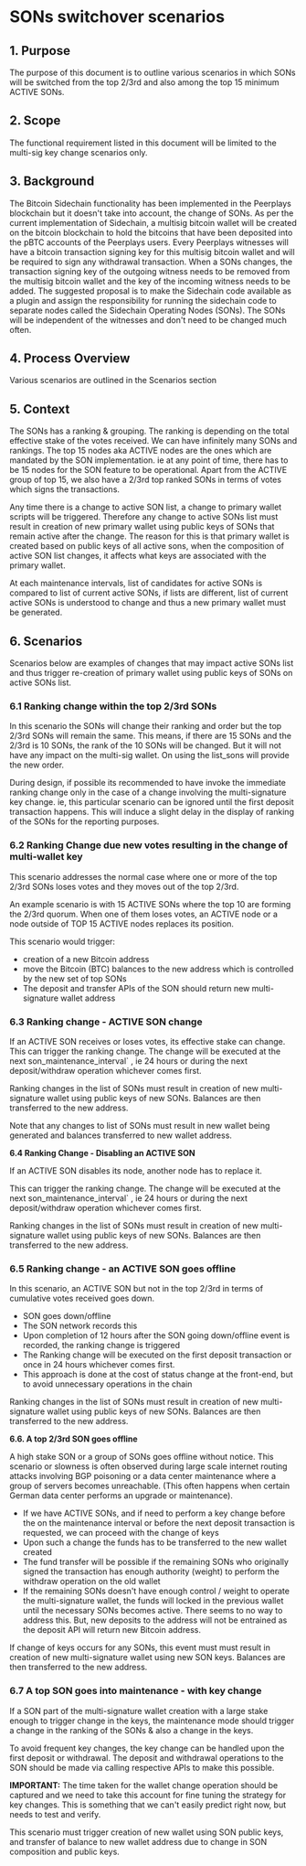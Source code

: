 # SONs switchover scenarios

## 1. Purpose

The purpose of this document is to outline various scenarios in which SONs will be switched from the top 2/3rd and also among the top 15 minimum ACTIVE SONs.

## 2. Scope

The functional requirement listed in this document will be limited to the multi-sig key change scenarios only.

## 3. Background

The Bitcoin Sidechain functionality has been implemented in the Peerplays blockchain but it doesn't take into account, the change of SONs. As per the current implementation of Sidechain, a multisig bitcoin wallet will be created on the bitcoin blockchain to hold the bitcoins that have been deposited into the pBTC accounts of the Peerplays users. Every Peerplays witnesses will have a bitcoin transaction signing key for this multisig bitcoin wallet and will be required to sign any withdrawal transaction. When a SONs changes, the transaction signing key of the outgoing witness needs to be removed from the multisig bitcoin wallet and the key of the incoming witness needs to be added. The suggested proposal is to make the Sidechain code available as a plugin and assign the responsibility for running the sidechain code to separate nodes called the Sidechain Operating Nodes \(SONs\). The SONs will be independent of the witnesses and don't need to be changed much often.

## 4. Process Overview

Various scenarios are outlined in the Scenarios section

## 5. Context

The SONs has a ranking & grouping. The ranking is depending on the total effective stake of the votes received. We can have infinitely many SONs and rankings. The top 15 nodes aka ACTIVE nodes are the ones which are mandated by the SON implementation. ie at any point of time, there has to be 15 nodes for the SON feature to be operational. Apart from the ACTIVE group of top 15, we also have a 2/3rd   top ranked SONs in terms of votes which signs the transactions.

Any time there is a change to active SON list, a change to primary wallet scripts will be triggered. Therefore any change to active SONs list must result in creation of new primary wallet using public keys of SONs that remain active after the change. The reason for this is that primary wallet is created based on public keys of all active sons, when the composition of active SON list changes, it affects what keys are associated with the primary wallet.

At each maintenance intervals, list of candidates for active SONs is compared to list of current active SONs, if lists are different, list of current active SONs is understood to change and thus a new primary wallet must be generated.

## 6. Scenarios

Scenarios below are examples of changes that may impact active SONs list and thus trigger re-creation of primary wallet using public keys of SONs on active SONs list.

### **6.1 Ranking change within the top 2/3rd SONs**

In this scenario the SONs will change their ranking and order but the top 2/3rd SONs will remain the same. This means, if there are 15 SONs and the 2/3rd is 10 SONs, the rank of the 10 SONs will be changed. But it will not have any impact on the multi-sig wallet. On using the list\_sons will provide the new order. 

During design, if possible its recommended to have invoke the immediate ranking change only in the case of a change involving the multi-signature key change. ie, this particular scenario can be ignored until the first deposit transaction happens. This will induce a slight delay in the display of ranking of the SONs for the reporting purposes.

### **6.2 Ranking Change due new votes resulting in the change of multi-wallet key**

This scenario addresses the normal case where one or more of the top 2/3rd SONs loses votes and they moves out of the top 2/3rd.

An example scenario is with 15 ACTIVE SONs where the top 10 are forming the 2/3rd quorum. When one of them loses votes, an ACTIVE node or a node outside of TOP 15 ACTIVE nodes replaces its position. 

This scenario would trigger:

* creation of a new Bitcoin address
* move the Bitcoin \(BTC\) balances to the new address which is controlled by the new set of top SONs
* The deposit and transfer APIs of the SON should return new multi-signature wallet address

### **6.3 Ranking change - ACTIVE SON change**

If an ACTIVE SON receives or loses votes, its effective stake can change. This can trigger the ranking change. The change will be executed at the next son\_maintenance\_interval\` , ie 24 hours or during the next deposit/withdraw operation whichever comes first.

Ranking changes in the list of SONs must result in creation of new multi-signature wallet using public keys of new SONs. Balances are then transferred to the new address.

Note that any changes to list of SONs must result in new wallet being generated and balances transferred to new wallet address.

**6.4 Ranking Change - Disabling an ACTIVE SON**

If an ACTIVE SON disables its node, another node has to replace it. 

This can trigger the ranking change. The change will be executed at the next son\_maintenance\_interval\` , ie 24 hours or during the next deposit/withdraw operation whichever comes first.

Ranking changes in the list of SONs must result in creation of new multi-signature wallet using public keys of new SONs. Balances are then transferred to the new address.

### **6.5 Ranking change - an ACTIVE SON goes offline**

In this scenario, an ACTIVE SON but not in the top 2/3rd in terms of cumulative votes received goes down.

* SON goes down/offline
* The SON network records this
* Upon completion of 12 hours after the SON going down/offline event is recorded, the ranking change is triggered
* The Ranking change will be executed on the first deposit transaction or once in 24 hours whichever comes first.
* This approach is done at the cost of status change at the front-end, but to avoid unnecessary operations in the chain

Ranking changes in the list of SONs must result in creation of new multi-signature wallet using public keys of new SONs. Balances are then transferred to the new address.

**6.6. A top 2/3rd SON goes offline**

A high stake SON or a group of SONs goes offline without notice. This scenario or slowness is often observed during large scale internet routing attacks involving BGP poisoning or a data center maintenance where a group of servers becomes unreachable. \(This often happens when certain German data center performs an upgrade or maintenance\).

* If we have ACTIVE SONs, and if need to perform a key change before the on the maintenance interval or before the next deposit transaction is requested, we can proceed with the change of keys
* Upon such a change the funds has to be transferred to the new wallet created
* The fund transfer will be possible if the remaining SONs who originally signed the transaction has enough authority \(weight\) to perform the withdraw operation on the old wallet
* If the remaining SONs doesn't have enough control / weight to operate the multi-signature wallet, the funds will locked in the previous wallet until the necessary SONs becomes active. There seems to no way to address this. But, new deposits to the address will not be entrained as the deposit API will return new Bitcoin address.

If change of keys occurs for any SONs, this event must must result in creation of new multi-signature wallet using new SON keys. Balances are then transferred to the new address.

### **6.7 A top SON goes into maintenance - with key change**

If a SON part of the multi-signature wallet creation with a large stake enough to trigger change in the keys, the maintenance mode should trigger a change in the ranking of the SONs & also a change in the keys.

To avoid frequent key changes, the key change can be handled upon the first deposit or withdrawal. The deposit and withdrawal operations to the SON should be made via calling respective APIs to make this possible.

**IMPORTANT:** The time taken for the wallet change operation should be captured and we need to take this account for fine tuning the strategy for key changes. This is something that we can't easily predict right now, but needs to test and verify.

This scenario must trigger creation of new wallet using SON public keys, and transfer of balance to new wallet address due to change in SON composition and public keys.

